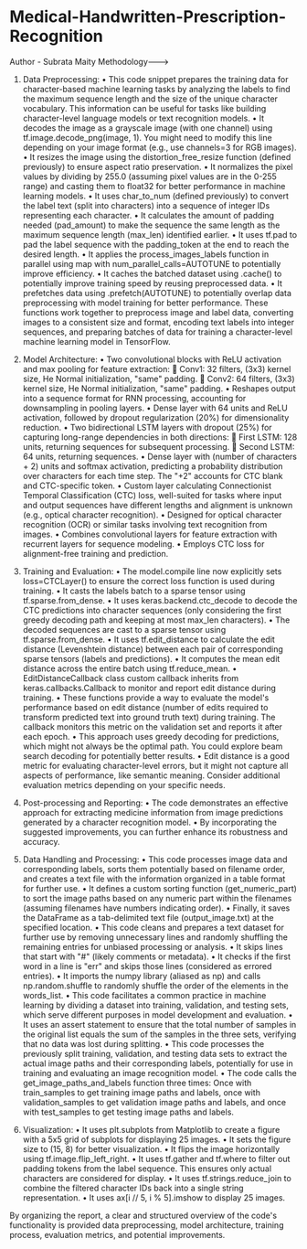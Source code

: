 # Medical-Handwritten-Prescription-Recognition
Author - Subrata Maity
Methodology--->
1.	Data Preprocessing:
•	This code snippet prepares the training data for character-based machine learning tasks by analyzing the labels to find the maximum sequence length and the size of the unique character vocabulary. This information can be useful for tasks like building character-level language models or text recognition models.
•	It decodes the image as a grayscale image (with one channel) using tf.image.decode_png(image, 1). You might need to modify this line depending on your image format (e.g., use channels=3 for RGB images).
•	It resizes the image using the distortion_free_resize function (defined previously) to ensure aspect ratio preservation.
•	It normalizes the pixel values by dividing by 255.0 (assuming pixel values are in the 0-255 range) and casting them to float32 for better performance in machine learning models.
•	It uses char_to_num (defined previously) to convert the label text (split into characters) into a sequence of integer IDs representing each character.
•	It calculates the amount of padding needed (pad_amount) to make the sequence the same length as the maximum sequence length (max_len) identified earlier.
•	It uses tf.pad to pad the label sequence with the padding_token at the end to reach the desired length.
•	It applies the process_images_labels function in parallel using map with num_parallel_calls=AUTOTUNE to potentially improve efficiency.
•	It caches the batched dataset using .cache() to potentially improve training speed by reusing preprocessed data.
•	It prefetches data using .prefetch(AUTOTUNE) to potentially overlap data preprocessing with model training for better performance.
These functions work together to preprocess image and label data, converting images to a consistent size and format, encoding text labels into integer sequences, and preparing batches of data for training a character-level machine learning model in TensorFlow.

2.	Model Architecture:
•	Two convolutional blocks with ReLU activation and max pooling for feature extraction:
	Conv1: 32 filters, (3x3) kernel size, He Normal initialization, "same" padding.
	Conv2: 64 filters, (3x3) kernel size, He Normal initialization, "same" padding.
•	Reshapes output into a sequence format for RNN processing, accounting for downsampling in pooling layers.
•	Dense layer with 64 units and ReLU activation, followed by dropout regularization (20%) for dimensionality reduction.
•	Two bidirectional LSTM layers with dropout (25%) for capturing long-range dependencies in both directions:
	First LSTM: 128 units, returning sequences for subsequent processing.
	Second LSTM: 64 units, returning sequences.
•	Dense layer with (number of characters + 2) units and softmax activation, predicting a probability distribution over characters for each time step. The "+2" accounts for CTC blank and CTC-specific token.
•	Custom layer calculating Connectionist Temporal Classification (CTC) loss, well-suited for tasks where input and output sequences have different lengths and alignment is unknown (e.g., optical character recognition).
•	Designed for optical character recognition (OCR) or similar tasks involving text recognition from images.
•	Combines convolutional layers for feature extraction with recurrent layers for sequence modeling.
•	Employs CTC loss for alignment-free training and prediction.

3.	Training and Evaluation:
•	The model.compile line now explicitly sets loss=CTCLayer() to ensure the correct loss function is used during training.
•	It casts the labels batch to a sparse tensor using tf.sparse.from_dense.
•	It uses keras.backend.ctc_decode to decode the CTC predictions into character sequences (only considering the first greedy decoding path and keeping at most max_len characters).
•	The decoded sequences are cast to a sparse tensor using tf.sparse.from_dense.
•	It uses tf.edit_distance to calculate the edit distance (Levenshtein distance) between each pair of corresponding sparse tensors (labels and predictions).
•	It computes the mean edit distance across the entire batch using tf.reduce_mean.
•	EditDistanceCallback class custom callback inherits from keras.callbacks.Callback to monitor and report edit distance during training.
•	These functions provide a way to evaluate the model's performance based on edit distance (number of edits required to transform predicted text into ground truth text) during training. The callback monitors this metric on the validation set and reports it after each epoch.
•	This approach uses greedy decoding for predictions, which might not always be the optimal path. You could explore beam search decoding for potentially better results.
•	Edit distance is a good metric for evaluating character-level errors, but it might not capture all aspects of performance, like semantic meaning. Consider additional evaluation metrics depending on your specific needs.

4.	Post-processing and Reporting:
•	The code demonstrates an effective approach for extracting medicine information from image predictions generated by a character recognition model.
•	By incorporating the suggested improvements, you can further enhance its robustness and accuracy.

5.	Data Handling and Processing:
•	This code processes image data and corresponding labels, sorts them potentially based on filename order, and creates a text file with the information organized in a table format for further use.
•	It defines a custom sorting function (get_numeric_part) to sort the image paths based on any numeric part within the filenames (assuming filenames have numbers indicating order).
•	Finally, it saves the DataFrame as a tab-delimited text file (output_image.txt) at the specified location.
•	This code cleans and prepares a text dataset for further use by removing unnecessary lines and randomly shuffling the remaining entries for unbiased processing or analysis.
•	It skips lines that start with "#" (likely comments or metadata).
•	It checks if the first word in a line is "err" and skips those lines (considered as errored entries).
•	It imports the numpy library (aliased as np) and calls np.random.shuffle to randomly shuffle the order of the elements in the words_list.
•	This code facilitates a common practice in machine learning by dividing a dataset into training, validation, and testing sets, which serve different purposes in model development and evaluation.
•	It uses an assert statement to ensure that the total number of samples in the original list equals the sum of the samples in the three sets, verifying that no data was lost during splitting.
•	This code processes the previously split training, validation, and testing data sets to extract the actual image paths and their corresponding labels, potentially for use in training and evaluating an image recognition model.
•	The code calls the get_image_paths_and_labels function three times: Once with train_samples to get training image paths and labels, once with validation_samples to get validation image paths and labels, and once with test_samples to get testing image paths and labels.

6.	Visualization:
•	It uses plt.subplots from Matplotlib to create a figure with a 5x5 grid of subplots for displaying 25 images.
•	It sets the figure size to (15, 8) for better visualization.
•	It flips the image horizontally using tf.image.flip_left_right.
•	It uses tf.gather and tf.where to filter out padding tokens from the label sequence. This ensures only actual characters are considered for display.
•	It uses tf.strings.reduce_join to combine the filtered character IDs back into a single string representation.
•	It uses ax[i // 5, i % 5].imshow to display 25 images.

By organizing the report, a clear and structured overview of the code's functionality is provided data preprocessing, model architecture, training process, evaluation metrics, and potential improvements.


